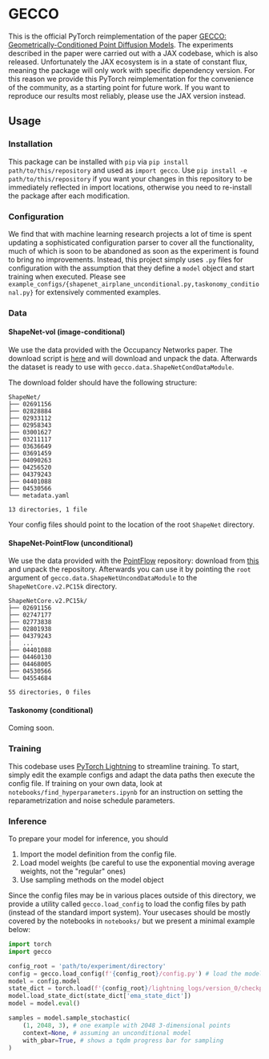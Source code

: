 # GECCO
This is the official PyTorch reimplementation of the paper [GECCO: Geometrically-Conditioned Point Diffusion Models](https://arxiv.org/abs/2303.05916). The experiments described in the paper were carried out with a JAX codebase, which is also released. Unfortunately the JAX ecosystem is in a state of constant flux, meaning the package will only work with specific dependency version. For this reason we provide this PyTorch reimplementation for the convenience of the community, as a starting point for future work. If you want to reproduce our results most reliably, please use the JAX version instead.

## Usage
### Installation
This package can be installed with `pip` via `pip install path/to/this/repository` and used as `import gecco`. Use `pip install -e path/to/this/repository` if you want your changes in this repository to be immediately reflected in import locations, otherwise you need to re-install the package after each modification.

### Configuration
We find that with machine learning research projects a lot of time is spent updating a sophisticated configuration parser to cover all the functionality, much of which is soon to be abandoned as soon as the experiment is found to bring no improvements. Instead, this project simply uses `.py` files for configuration with the assumption that they define a `model` object and start training when executed. Please see `example_configs/{shapenet_airplane_unconditional.py,taskonomy_conditional.py}` for extensively commented examples.

### Data
#### ShapeNet-vol (image-conditional)
We use the data provided with the Occupancy Networks paper. The download script is [here](https://github.com/autonomousvision/occupancy_networks/blob/406f79468fb8b57b3e76816aaa73b1915c53ad22/scripts/download_data.sh) and will download and unpack the data. Afterwards the dataset is ready to use with `gecco.data.ShapeNetCondDataModule`.

The download folder should have the following structure:
```
ShapeNet/
├── 02691156
├── 02828884
├── 02933112
├── 02958343
├── 03001627
├── 03211117
├── 03636649
├── 03691459
├── 04090263
├── 04256520
├── 04379243
├── 04401088
├── 04530566
└── metadata.yaml

13 directories, 1 file
```
Your config files should point to the location of the root `ShapeNet` directory.

#### ShapeNet-PointFlow (unconditional)
We use the data provided with the [PointFlow](https://github.com/stevenygd/PointFlow#dataset) repository: download from [this](https://drive.google.com/drive/folders/1G0rf-6HSHoTll6aH7voh-dXj6hCRhSAQ?usp=sharing) and unpack the repository. Afterwards you can use it by pointing the `root` argument of `gecco.data.ShapeNetUncondDataModule` to the `ShapeNetCore.v2.PC15k` directory.

```
ShapeNetCore.v2.PC15k/
├── 02691156
├── 02747177
├── 02773838
├── 02801938
├── 04379243
|   ...
├── 04401088
├── 04460130
├── 04468005
├── 04530566
└── 04554684

55 directories, 0 files
```

#### Taskonomy (conditional)
Coming soon.

### Training
This codebase uses [PyTorch Lightning](https://lightning.ai/docs/pytorch/stable/) to streamline training. To start, simply edit the example configs and adapt the data paths then execute the config file. If training on your own data, look at `notebooks/find_hyperparameters.ipynb` for an instruction on setting the reparametrization and noise schedule parameters.

### Inference
To prepare your model for inference, you should
1. Import the model definition from the config file.
2. Load model weights (be careful to use the exponential moving average weights, not the "regular" ones)
3. Use sampling methods on the model object

Since the config files may be in various places outside of this directory, we provide a utility called `gecco.load_config` to load the config files by path (instead of the standard import system). Your usecases should be mostly covered by the notebooks in `notebooks/` but we present a minimal example below:

```python
import torch
import gecco

config_root = 'path/to/experiment/directory'
config = gecco.load_config(f'{config_root}/config.py') # load the model definition
model = config.model
state_dict = torch.load(f'{config_root}/lightning_logs/version_0/checkpoints/last.ckpt', map_location='cpu')
model.load_state_dict(state_dict['ema_state_dict'])
model = model.eval()

samples = model.sample_stochastic(
    (1, 2048, 3), # one example with 2048 3-dimensional points
    context=None, # assuming an unconditional model
    with_pbar=True, # shows a tqdm progress bar for sampling
)
```
